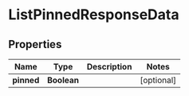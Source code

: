 

# ListPinnedResponseData


## Properties

Name | Type | Description | Notes
------------ | ------------- | ------------- | -------------
**pinned** | **Boolean** |  |  [optional]



